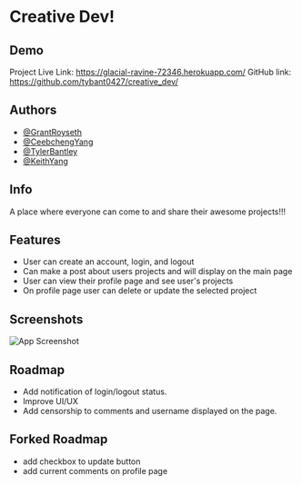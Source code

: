 # Creative Dev!




## Demo

Project Live Link: https://glacial-ravine-72346.herokuapp.com/
GitHub link: https://github.com/tybant0427/creative_dev/

## Authors

- [@GrantRoyseth](https://github.com/groyseth)
- [@CeebchengYang](https://github.com/Ceebcheng)
- [@TylerBantley](https://github.com/tybant0427)
- [@KeithYang](https://github.com/keithlyang)

## Info

A place where everyone can come to and share their awesome projects!!!

## Features

- User can create an account, login, and logout
- Can make a post about users projects and will display on the main page
- User can view their profile page and see user's projects
- On profile page user can delete or update the selected project


## Screenshots

![App Screenshot](https://github.com/tybant0427/creative_dev/blob/main/Screenshot/Capture1.JPG)


## Roadmap

- Add notification of login/logout status.
- Improve UI/UX
- Add censorship to comments and username displayed on the page.

## Forked Roadmap

- add checkbox to update button
- add current comments on profile page
